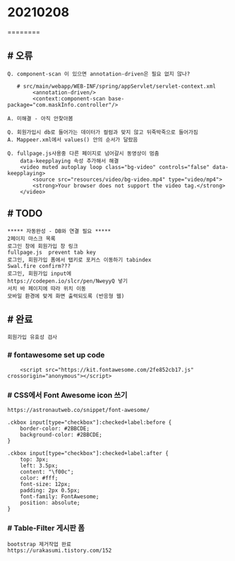 # 20210208
========

## # 오류
    Q. component-scan 이 있으면 annotation-driven은 필요 없지 않나?

       # src/main/webapp/WEB-INF/spring/appServlet/servlet-context.xml
            <annotation-driven/>
            <context:component-scan base-package="com.maskInfo.controller"/>

    A. 미해결 - 아직 안찾아봄

    Q. 회원가입시 db로 들어가는 데이터가 컬럼과 맞지 않고 뒤죽박죽으로 들어가짐 
    A. Mappeer.xml에서 values() 안의 순서가 달랐음 

    Q. fullpage.js사용중 다른 페이지로 넘어갈시 동영상이 멈춤
        data-keepplaying 속성 추가해서 해결 
        <video muted autoplay loop class="bg-video" controls="false" data-keepplaying>
			<source src="resources/video/bg-video.mp4" type="video/mp4">
			<strong>Your browser does not support the video tag.</strong>
		</video>

    
 
## # TODO
    ***** 자동완성 - DB와 연결 필요 *****
    2페이지 마스크 목록
    로그인 창에 회원가입 창 링크
    fullpage.js  prevent tab key
    로그인, 회원가입 폼에서 탭키로 포커스 이동하기 tabindex
    Swal.fire confirm???
    로그인, 회원가입 input에
    https://codepen.io/slcr/pen/NweyyQ 넣기
    서치 바 페이지에 따라 위치 이동
    모바일 환경에 맞게 화면 출력되도록 (반응형 웹)
    

## # 완료
    회원가입 유효성 검사

### # fontawesome set up code
        <script src="https://kit.fontawesome.com/2fe852cb17.js" crossorigin="anonymous"></script>

### # CSS에서 Font Awesome icon 쓰기
    https://astronautweb.co/snippet/font-awesome/

    .ckbox input[type="checkbox"]:checked+label:before {
        border-color: #2BBCDE;
        background-color: #2BBCDE;
    }
    
    .ckbox input[type="checkbox"]:checked+label:after {
        top: 3px;
        left: 3.5px;
        content: "\f00c";
        color: #fff;
        font-size: 12px;
        padding: 2px 0.5px;
        font-family: FontAwesome;
        position: absolute;
    }

### # Table-Filter 게시판 폼
    bootstrap 제거작업 완료
    https://urakasumi.tistory.com/152